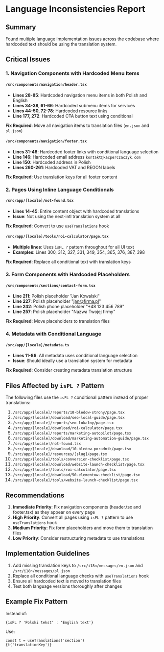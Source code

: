 # Language Inconsistencies Report

## Summary
Found multiple language implementation issues across the codebase where hardcoded text should be using the translation system.

## Critical Issues

### 1. Navigation Components with Hardcoded Menu Items

#### `/src/components/navigation/header.tsx`
- **Lines 28-85**: Hardcoded navigation menu items in both Polish and English
- **Lines 34-38, 61-66**: Hardcoded submenu items for services
- **Lines 44-50, 72-78**: Hardcoded resource links
- **Line 177, 272**: Hardcoded CTA button text using conditional

**Fix Required**: Move all navigation items to translation files (`en.json` and `pl.json`)

#### `/src/components/navigation/footer.tsx`
- **Lines 31-48**: Hardcoded footer links with conditional language selection
- **Line 146**: Hardcoded email address `kontakt@kacperczaczyk.com`
- **Line 150**: Hardcoded address in Polish
- **Lines 260-261**: Hardcoded VAT and REGON labels

**Fix Required**: Use translation keys for all footer content

### 2. Pages Using Inline Language Conditionals

#### `/src/app/[locale]/not-found.tsx`
- **Lines 14-45**: Entire content object with hardcoded translations
- **Issue**: Not using the next-intl translation system at all

**Fix Required**: Convert to use `useTranslations` hook

#### `/src/app/[locale]/tools/roi-calculator/page.tsx`
- **Multiple lines**: Uses `isPL ?` pattern throughout for all UI text
- **Examples**: Lines 300, 312, 327, 331, 349, 354, 365, 376, 387, 398

**Fix Required**: Replace all conditional text with translation keys

### 3. Form Components with Hardcoded Placeholders

#### `/src/components/sections/contact-form.tsx`
- **Line 211**: Polish placeholder "Jan Kowalski"
- **Line 227**: Polish placeholder "jan@firma.pl"
- **Line 242**: Polish phone placeholder "+48 123 456 789"
- **Line 257**: Polish placeholder "Nazwa Twojej firmy"

**Fix Required**: Move placeholders to translation files

### 4. Metadata with Conditional Language

#### `/src/app/[locale]/metadata.ts`
- **Lines 11-86**: All metadata uses conditional language selection
- **Issue**: Should ideally use a translation system for metadata

**Fix Required**: Consider creating metadata translation structure

## Files Affected by `isPL ?` Pattern

The following files use the `isPL ?` conditional pattern instead of proper translations:

1. `/src/app/[locale]/reports/10-bledow-strony/page.tsx`
2. `/src/app/[locale]/download/seo-local-guide/page.tsx`
3. `/src/app/[locale]/reports/seo-lokalny/page.tsx`
4. `/src/app/[locale]/download/roi-calculator/page.tsx`
5. `/src/app/[locale]/reports/marketing-autopilot/page.tsx`
6. `/src/app/[locale]/download/marketing-automation-guide/page.tsx`
7. `/src/app/[locale]/not-found.tsx`
8. `/src/app/[locale]/download/10-bledow-poradnik/page.tsx`
9. `/src/app/[locale]/resources/[slug]/page.tsx`
10. `/src/app/[locale]/tools/conversion-checklist/page.tsx`
11. `/src/app/[locale]/download/website-launch-checklist/page.tsx`
12. `/src/app/[locale]/tools/roi-calculator/page.tsx`
13. `/src/app/[locale]/download/50-elementow-checklist/page.tsx`
14. `/src/app/[locale]/tools/website-launch-checklist/page.tsx`

## Recommendations

1. **Immediate Priority**: Fix navigation components (header.tsx and footer.tsx) as they appear on every page
2. **High Priority**: Convert all pages using `isPL ?` pattern to use `useTranslations` hook
3. **Medium Priority**: Fix form placeholders and move them to translation files
4. **Low Priority**: Consider restructuring metadata to use translations

## Implementation Guidelines

1. Add missing translation keys to `/src/i18n/messages/en.json` and `/src/i18n/messages/pl.json`
2. Replace all conditional language checks with `useTranslations` hook
3. Ensure all hardcoded text is moved to translation files
4. Test both language versions thoroughly after changes

## Example Fix Pattern

Instead of:
```tsx
{isPL ? 'Polski tekst' : 'English text'}
```

Use:
```tsx
const t = useTranslations('section')
{t('translationKey')}
```